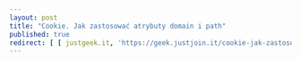 ```yaml
---
layout: post
title: "Cookie. Jak zastosować atrybuty domain i path"
published: true
redirect: [ [ justgeek.it, 'https://geek.justjoin.it/cookie-jak-zastosowac-atrybuty-domain-i-path/' ] ]
---
```




